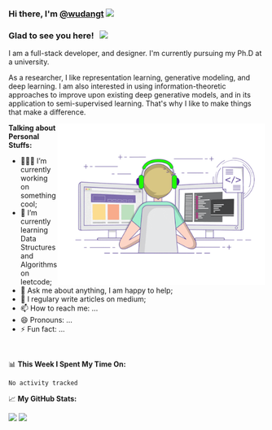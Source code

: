 ### Hi there, I'm <a href="https://github.com/wudangt" target="_blank">@wudangt</a> <img src="https://media.giphy.com/media/hvRJCLFzcasrR4ia7z/giphy.gif" width="25px">

### Glad to see you here! &nbsp; ![](https://visitor-badge.glitch.me/badge?page_id=wudangt.wudangt)

I am a full-stack developer, and designer. I'm currently pursuing my Ph.D at a university.

As a researcher, I like representation learning, generative modeling, and deep learning. I am also interested in using information-theoretic approaches to improve upon existing deep generative models, and in its application to semi-supervised learning. That's why I like to make things that make a difference.

<img align="right" alt="GIF" src="https://github.com/wudangt/wudangt/blob/main/coding.gif?raw=true" width="408" height="318" />

**Talking about Personal Stuffs:**

- 👨🏻‍💻 I’m currently working on something cool;
- 🚀 I’m currently learning Data Structures and Algorithms on leetcode<!--[leetcode]x(https://leetcode.com/wudangt)-->;
- 💬 Ask me about anything, I am happy to help;
- 📝 I regulary write articles on medium<!--[medium](https://XXX.medium.com)-->;
- 📫 How to reach me: ...
- 😄 Pronouns: ...
- ⚡ Fun fact: ...
<!--📫 How to reach me: gapur.kassym@gmail.com;-->
<!-- 📝 [Resume](https://gkassym.netlify.app/Resume.pdf).-->

</br>

📊 **This Week I Spent My Time On:**
<!--START_SECTION:waka-->

```text
No activity tracked
```

<!--END_SECTION:waka-->


📈 **My GitHub Stats:**

<p>
  <img height="180em" src="https://github-readme-stats.vercel.app/api?username=wudangt&show_icons=true&hide_border=true&&count_private=true&include_all_commits=true" />
  <img height="180em" src="https://github-readme-stats.vercel.app/api/top-langs/?username=wudangt&exclude_repo=KNN-Image-Classification&show_icons=true&hide_border=true&layout=compact&langs_count=8"/>
</p>

<!--
**wudangt/wudangt** is a ✨ _special_ ✨ repository because its `README.md` (this file) appears on your GitHub profile.

Here are some ideas to get you started:

- 🔭 I’m currently working on ...
- 🌱 I’m currently learning ...
- 👯 I’m looking to collaborate on ...
- 🤔 I’m looking for help with ...
- 💬 Ask me about ...
- 📫 How to reach me: ...
- 😄 Pronouns: ...
- ⚡ Fun fact: ...
-->
